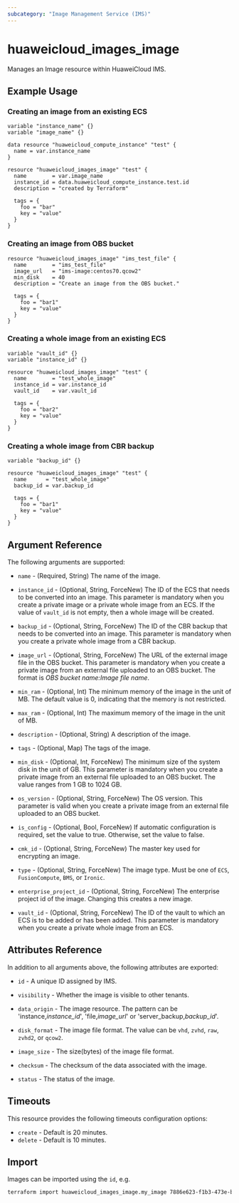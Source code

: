 ```yaml
---
subcategory: "Image Management Service (IMS)"
---
```


# huaweicloud_images_image

Manages an Image resource within HuaweiCloud IMS.

## Example Usage

### Creating an image from an existing ECS

```hcl
variable "instance_name" {}
variable "image_name" {}

data resource "huaweicloud_compute_instance" "test" {
  name = var.instance_name
}

resource "huaweicloud_images_image" "test" {
  name        = var.image_name
  instance_id = data.huaweicloud_compute_instance.test.id
  description = "created by Terraform"

  tags = {
    foo = "bar"
    key = "value"
  }
}
```

### Creating an image from OBS bucket

```hcl
resource "huaweicloud_images_image" "ims_test_file" {
  name        = "ims_test_file"
  image_url   = "ims-image:centos70.qcow2"
  min_disk    = 40
  description = "Create an image from the OBS bucket."

  tags = {
    foo = "bar1"
    key = "value"
  }
}
```

### Creating a whole image from an existing ECS

```hcl
variable "vault_id" {}
variable "instance_id" {}

resource "huaweicloud_images_image" "test" {
  name        = "test_whole_image"
  instance_id = var.instance_id
  vault_id    = var.vault_id

  tags = {
    foo = "bar2"
    key = "value"
  }
}
```

### Creating a whole image from CBR backup

```hcl
variable "backup_id" {}

resource "huaweicloud_images_image" "test" {
  name      = "test_whole_image"
  backup_id = var.backup_id

  tags = {
    foo = "bar1"
    key = "value"
  }
}
```

## Argument Reference

The following arguments are supported:

* `name` - (Required, String) The name of the image.

* `instance_id` - (Optional, String, ForceNew) The ID of the ECS that needs to be converted into an image. This
  parameter is mandatory when you create a private image or a private whole image from an ECS.
  If the value of `vault_id` is not empty, then a whole image will be created.

* `backup_id` - (Optional, String, ForceNew) The ID of the CBR backup that needs to be converted into an image. This
  parameter is mandatory when you create a private whole image from a CBR backup.

* `image_url` - (Optional, String, ForceNew) The URL of the external image file in the OBS bucket. This parameter is
  mandatory when you create a private image from an external file uploaded to an OBS bucket. The format is *OBS bucket
  name:Image file name*.

* `min_ram` - (Optional, Int) The minimum memory of the image in the unit of MB. The default value is 0,
  indicating that the memory is not restricted.

* `max_ram` - (Optional, Int) The maximum memory of the image in the unit of MB.

* `description` - (Optional, String) A description of the image.

* `tags` - (Optional, Map) The tags of the image.

* `min_disk` - (Optional, Int, ForceNew) The minimum size of the system disk in the unit of GB. This parameter is
  mandatory when you create a private image from an external file uploaded to an OBS bucket. The value ranges from 1 GB
  to 1024 GB.

* `os_version` - (Optional, String, ForceNew) The OS version. This parameter is valid when you create a private image
  from an external file uploaded to an OBS bucket.

* `is_config` - (Optional, Bool, ForceNew) If automatic configuration is required, set the value to true. Otherwise, set
  the value to false.

* `cmk_id` - (Optional, String, ForceNew) The master key used for encrypting an image.

* `type` - (Optional, String, ForceNew) The image type. Must be one of `ECS`, `FusionCompute`, `BMS`, or `Ironic`.

* `enterprise_project_id` - (Optional, String, ForceNew) The enterprise project id of the image. Changing this creates a
  new image.

* `vault_id` - (Optional, String, ForceNew) The ID of the vault to which an ECS is to be added or has been added.
  This parameter is mandatory when you create a private whole image from an ECS.

## Attributes Reference

In addition to all arguments above, the following attributes are exported:

* `id` - A unique ID assigned by IMS.

* `visibility` - Whether the image is visible to other tenants.

* `data_origin` - The image resource. The pattern can be 'instance,*instance_id*', 'file,*image_url*'
  or 'server_backup,*backup_id*'.

* `disk_format` - The image file format. The value can be `vhd`, `zvhd`, `raw`, `zvhd2`, or `qcow2`.

* `image_size` - The size(bytes) of the image file format.

* `checksum` - The checksum of the data associated with the image.

* `status` - The status of the image.

## Timeouts

This resource provides the following timeouts configuration options:

* `create` - Default is 20 minutes.
* `delete` - Default is 10 minutes.

## Import

Images can be imported using the `id`, e.g.

```bash
terraform import huaweicloud_images_image.my_image 7886e623-f1b3-473e-b882-67ba1c35887f
```
